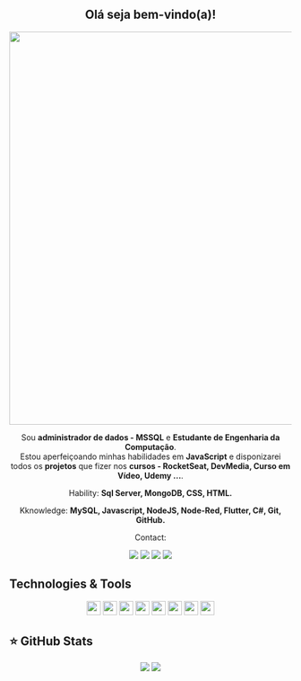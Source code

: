 <span align="center">

<!-- ## <img src="https://raw.githubusercontent.com/iampavangandhi/iampavangandhi/master/gifs/Hi.gif" width="30px"> Olá seja bem-vindo(a)!</h2> -->
## <h2> Olá seja bem-vindo(a)!</h2>
</span>

<div align="center">

<img src="https://www.mygo.ge/uploads/blog/1584023795.jpg" width="700px" />

</div>


<p align="center">
  Sou <strong>administrador de dados - MSSQL</strong> e <strong>Estudante de Engenharia da Computação</strong>.<br />
Estou aperfeiçoando minhas habilidades em <strong>JavaScript</strong>
e disponizarei todos os <strong>projetos</strong> que fizer nos <strong>cursos - RocketSeat, DevMedia, Curso em Vídeo, Udemy ...</strong>.
</p>

<p align="center">
  Hability: <strong>Sql Server, MongoDB, CSS, HTML.</strong>
</p>

<p align="center">
  Kknowledge: <strong>MySQL, Javascript, NodeJS, Node-Red, Flutter, C#, Git, GitHub.</strong>
</p>
<p align="center">
  Contact: 
</p>

<p align="center">

  <a href="https://api.whatsapp.com/send?phone=5511983420449/" alt="Whatsapp">
  <img src="https://img.shields.io/badge/WhatsApp-25D366?style=for-the-badge&logo=whatsapp&logoColor=white"/></a>  
  <a href="https://www.instagram.com/sidneymarcelofranco/" alt="Instagram">
  <img src="https://img.shields.io/badge/-Instagram-DF0174?style=for-the-badge&logo=instagram&logoColor=white&link=https://www.instagram.com/sidneymarcelofranco/"/></a>

  
  <a href="https://www.facebook.com/sidneymarcelofranco/" alt="Facebook">
  <img src="https://img.shields.io/badge/-Facebook-3b5998?style=for-the-badge&logo=facebook&logoColor=white&link=https://www.facebook.com/sidneymarcelofranco/"/></a>
  
  <a href="https://www.linkedin.com/in/sidney-marcelo-franco-823ab0a3/" alt="Linkedin">
  <img src="https://img.shields.io/badge/-Linkedin-0e76a8?style=for-the-badge&logo=Linkedin&logoColor=white&link=https://www.linkedin.com/in/sidney-marcelo-franco-823ab0a3/" /></a>
</p>  

## Technologies & Tools

<p align="center">

<img src="https://img.shields.io/badge/Microsoft%20SQL%20Sever-CC2927?style=for-the-badge&logo=microsoft%20sql%20server&logoColor=white" height="25"/>
<img src="https://img.shields.io/badge/MongoDB-%234ea94b.svg?&style=for-the-badge&logo=mongodb&logoColor=white" height="25"/>
<img src="https://img.shields.io/badge/javascript-%23F7DF1E.svg?&style=for-the-badge&logo=javascript&logoColor=black" height="25"/>
<img src="https://img.shields.io/badge/Node.js-43853D?style=for-the-badge&logo=node.js&logoColor=white" height="25"/>
<img src="https://img.shields.io/badge/Flutter-02569B?style=for-the-badge&logo=flutter&logoColor=white" height="25"/>
<img src="https://img.shields.io/badge/react%20-%2320232a.svg?&style=for-the-badge&logo=react&logoColor=%2361DAFB" height="25"/>
<img src="https://img.shields.io/badge/-npm-CB3837?style=flat-square&logo=npm" height="25"/>
<img src="https://img.shields.io/badge/-GitHub-181717?style=flat-square&logo=github" height="25"/>



</p>

## ⭐ GitHub Stats

<p align = "center">
  <img src = "https://github-readme-stats.vercel.app/api?username=sidneymarcelofranco&show_icons=true&theme=tokyonight&line_height=27">
  <img src = "https://github-readme-stats.vercel.app/api/top-langs/?username=sidneymarcelofranco&hide=css,java,html&theme=tokyonight">
</p>
